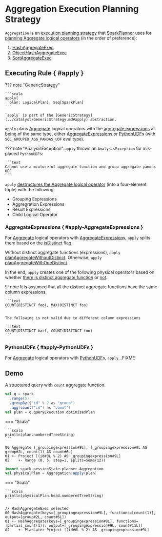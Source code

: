 # Aggregation Execution Planning Strategy

`Aggregation` is an [execution planning strategy](SparkStrategy.md) that [SparkPlanner](../SparkPlanner.md) uses for [planning Aggregate logical operators](#apply) (in the order of preference):

1. [HashAggregateExec](../physical-operators/HashAggregateExec.md)
1. [ObjectHashAggregateExec](../physical-operators/ObjectHashAggregateExec.md)
1. [SortAggregateExec](../physical-operators/SortAggregateExec.md)

## Executing Rule { #apply }

??? note "GenericStrategy"

    ```scala
    apply(
      plan: LogicalPlan): Seq[SparkPlan]
    ```

    `apply` is part of the [GenericStrategy](../catalyst/GenericStrategy.md#apply) abstraction.

`apply` plans [Aggregate](../logical-operators/Aggregate.md) logical operators with the [aggregate expressions](../logical-operators/Aggregate.md#aggregateExpressions) all being of the same type, either [AggregateExpression](#apply-AggregateExpressions)s or [PythonUDF](#apply-PythonUDFs)s (with `SQL_GROUPED_AGG_PANDAS_UDF` eval type).

??? note "AnalysisException"
    `apply` throws an `AnalysisException` for mis-placed `PythonUDF`s:

    ```text
    Cannot use a mixture of aggregate function and group aggregate pandas UDF
    ```

`apply` [destructures the Aggregate logical operator](../aggregations/PhysicalAggregation.md#unapply) (into a four-element tuple) with the following:

* Grouping Expressions
* Aggregration Expressions
* Result Expressions
* Child Logical Operator

### AggregateExpressions { #apply-AggregateExpressions }

For [Aggregate](../logical-operators/Aggregate.md) logical operators with [AggregateExpression](../expressions/AggregateExpression.md)s, `apply` splits them based on the [isDistinct](../expressions/AggregateExpression.md#isDistinct) flag.

Without distinct aggregate functions (expressions), `apply` [planAggregateWithoutDistinct](../aggregations/AggUtils.md#planAggregateWithoutDistinct). Otherwise, `apply` [planAggregateWithOneDistinct](../aggregations/AggUtils.md#planAggregateWithOneDistinct).

In the end, `apply` creates one of the following physical operators based on whether [there is distinct aggregate function](../aggregations/AggUtils.md#planAggregateWithOneDistinct) or [not](../aggregations/AggUtils.md#planAggregateWithoutDistinct).

!!! note
    It is assumed that all the distinct aggregate functions have the same column expressions.

    ```text
    COUNT(DISTINCT foo), MAX(DISTINCT foo)
    ```

    The following is not valid due to different column expressions

    ```text
    COUNT(DISTINCT bar), COUNT(DISTINCT foo)
    ```

### PythonUDFs { #apply-PythonUDFs }

For [Aggregate](../logical-operators/Aggregate.md) logical operators with [PythonUDF](../expressions/PythonUDF.md)s, `apply`...FIXME

## Demo

A structured query with `count` aggregate function.

```scala
val q = spark
  .range(5)
  .groupBy($"id" % 2 as "group")
  .agg(count("id") as "count")
val plan = q.queryExecution.optimizedPlan
```

=== "Scala"

    ```scala
    println(plan.numberedTreeString)
    ```

```text
00 Aggregate [_groupingexpression#9L], [_groupingexpression#9L AS group#2L, count(1) AS count#6L]
01 +- Project [(id#0L % 2) AS _groupingexpression#9L]
02    +- Range (0, 5, step=1, splits=Some(12))
```

```scala
import spark.sessionState.planner.Aggregation
val physicalPlan = Aggregation.apply(plan)
```

=== "Scala"

    ```scala
    println(physicalPlan.head.numberedTreeString)
    ```

```text
// HashAggregateExec selected
00 HashAggregate(keys=[_groupingexpression#9L], functions=[count(1)], output=[group#2L, count#6L])
01 +- HashAggregate(keys=[_groupingexpression#9L], functions=[partial_count(1)], output=[_groupingexpression#9L, count#11L])
02    +- PlanLater Project [(id#0L % 2) AS _groupingexpression#9L]
```
